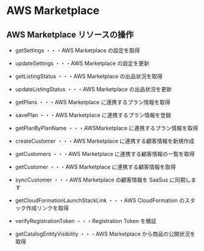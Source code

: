 # AWS Marketplace

## AWS Marketplace リソースの操作

- getSettings ・・・AWS Marketplace の設定を取得
- updateSettings ・・・AWS Marketplace の設定を更新

- getListingStatus ・・・AWS Marketplace の出品状況を取得
- updateListingStatus ・・・AWS Marketplace の出品状況を更新

- getPlans ・・・AWS Marketplace に連携するプラン情報を取得
- savePlan ・・・AWS Marketplace に連携するプラン情報を登録
- getPlanByPlanName ・・・AWSMarketplace に連携するプラン情報を取得

- createCustomer ・・・AWS Marketplace に連携する顧客情報を新規作成
- getCustomers ・・・AWS Marketplace に連携する顧客情報の一覧を取得
- getCustomer ・・・AWS Marketplace に連携する顧客情報を取得
- syncCustomer ・・・AWS Marketplace の顧客情報を SaaSus に同期します

- getCloudFormationLaunchStackLink ・・・AWS CloudFormation のスタック作成リンクを取得

- verifyRegistrationToken ・・・Registration Token を検証

- getCatalogEntityVisibility ・・・AWS Marketplace から商品の公開状況を取得
